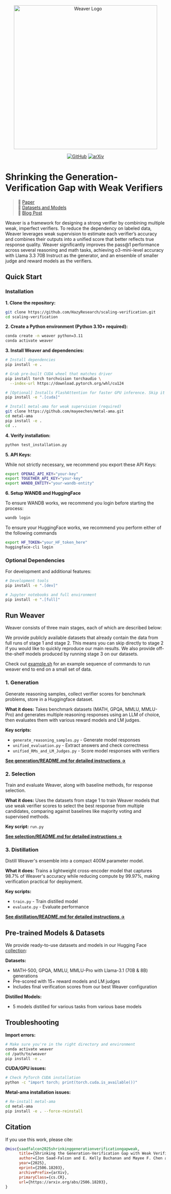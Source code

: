 <div align="center">
    <img src="assets/weaver-logo.png" height=450 alt="Weaver Logo"/>
  
  [![GitHub](https://img.shields.io/badge/License-MIT-yellow.svg)](https://github.com/hazyresearch/scaling-verification/blob/main/LICENSE)
  [![arXiv](https://img.shields.io/badge/arXiv-2506.18203-b31b1b.svg)](https://arxiv.org/abs/2506.18203)
</div>

# Shrinking the Generation-Verification Gap with Weak Verifiers

> 📄 [Paper](https://arxiv.org/abs/2506.18203)    
> 🤗 [Datasets and Models](https://huggingface.co/collections/hazyresearch/weaver-683798010b39c9653ddb9bd8)    
> 📝 [Blog Post](https://hazyresearch.stanford.edu/blog/2025-06-18-weaver) 

Weaver is a framework for designing a strong verifier by combining multiple weak, imperfect verifiers. To reduce the dependency on labeled data, Weaver leverages weak supervision to estimate each verifier’s accuracy and combines their outputs into a unified score that better reflects true response quality. Weaver significantly improves the pass@1 performance across several reasoning and math tasks, achieving o3-mini-level accuracy with Llama 3.3 70B Instruct as the generator, and an ensemble of smaller judge and reward models as the verifiers.

## Quick Start

### Installation

**1. Clone the repository:**
```bash
git clone https://github.com/HazyResearch/scaling-verification.git
cd scaling-verification
```

**2. Create a Python environment (Python 3.10+ required):**
```bash
conda create -n weaver python=3.11
conda activate weaver
```

**3. Install Weaver and dependencies:**
```bash
# Install dependencies
pip install -e .

# Grab pre-built CUDA wheel that matches driver
pip install torch torchvision torchaudio \
  --index-url https://download.pytorch.org/whl/cu124

# [Optional] Installs FlashAttention for faster GPU inference. Skip it if you only need CPU or generic CUDA
pip install -e ".[cuda]"

# Install metal-ama for weak supervision (required)
git clone https://github.com/mayeechen/metal-ama.git
cd metal-ama
pip install -e .
cd ..
```

**4. Verify installation:**
```bash
python test_installation.py
```

**5. API Keys:**

While not strictly necessary, we recommend you export these API Keys:
```bash
export OPENAI_API_KEY="your-key"
export TOGETHER_API_KEY="your-key"
export WANDB_ENTITY="your-wandb-entity"
```

**6. Setup WANDB and HuggingFace**

To ensure WANDB works, we recommend you login before starting the process:
```bash
wandb login
```

To ensure your HuggingFace works, we recommend you perform either of the following commands
```bash
export HF_TOKEN="your_HF_token_here"
huggingface-cli login
```

### Optional Dependencies

For development and additional features:
```bash
# Development tools
pip install -e ".[dev]"

# Jupyter notebooks and full environment
pip install -e ".[full]"
```

## Run Weaver

Weaver consists of three main stages, each of which are described below:

We provide publicly available datasets that already contain the data from full runs of stage 1 and stage 2. This means you can skip directly to stage 2 if you would like to quickly reproduce our main results. We also provide off-the-shelf models produced by running stage 3 on our datasets.

Check out [example.sh](example.sh) for an example sequence of commands to run weaver end to end on a small set of data.

### 1. **Generation**
Generate reasoning samples, collect verifier scores for benchmark problems, store in a Huggingface dataset.

**What it does:** Takes benchmark datasets (MATH, GPQA, MMLU, MMLU-Pro) and generates multiple reasoning responses using an LLM of choice, then evaluates them with various reward models and LM judges.

**Key scripts:**
- `generate_reasoning_samples.py` - Generate model responses
- `unified_evaluation.py` - Extract answers and check correctness
- `unified_RMs_and_LM_Judges.py` - Score model responses with verifiers

**[See generation/README.md for detailed instructions →](generation/README.md)**

### 2. **Selection**
Train and evaluate Weaver, along with baseline methods, for response selection.

**What it does:** Uses the datasets from stage 1 to train Weaver models that use weak verifier scores to select the best response from multiple candidates, comparing against baselines like majority voting and supervised methods.

**Key script:** `run.py`

**[See selection/README.md for detailed instructions →](selection/README.md)**

### 3. **Distillation**
Distill Weaver's ensemble into a compact 400M parameter model.

**What it does:** Trains a lightweight cross-encoder model that captures 98.7% of Weaver's accuracy while reducing compute by 99.97%, making verification practical for deployment.

**Key scripts:**
- `train.py` - Train distilled model
- `evaluate.py` - Evaluate performance

**[See distillation/README.md for detailed instructions →](distillation/README.md)**

## Pre-trained Models & Datasets

We provide ready-to-use datasets and models in our Hugging Face [collection](https://huggingface.co/collections/hazyresearch/weaver-release-683798010b39c9653ddb9bd8):

**Datasets:**
- MATH-500, GPQA, MMLU, MMLU-Pro with Llama-3.1 (70B & 8B) generations
- Pre-scored with 15+ reward models and LM judges
- Includes final verification scores from our best Weaver configuration

**Distilled Models:**
- 5 models distilled for various tasks from various base models

## Troubleshooting

**Import errors:**
```bash
# Make sure you're in the right directory and environment
conda activate weaver
cd /path/to/weaver
pip install -e .
```

**CUDA/GPU issues:**
```bash
# Check PyTorch CUDA installation
python -c "import torch; print(torch.cuda.is_available())"
```

**Metal-ama installation issues:**
```bash
# Re-install metal-ama
cd metal-ama
pip install -e . --force-reinstall
```

## Citation

If you use this work, please cite:
```bibtex
@misc{saadfalcon2025shrinkinggenerationverificationgapweak,
      title={Shrinking the Generation-Verification Gap with Weak Verifiers}, 
      author={Jon Saad-Falcon and E. Kelly Buchanan and Mayee F. Chen and Tzu-Heng Huang and Brendan McLaughlin and Tanvir Bhathal and Shang Zhu and Ben Athiwaratkun and Frederic Sala and Scott Linderman and Azalia Mirhoseini and Christopher Ré},
      year={2025},
      eprint={2506.18203},
      archivePrefix={arXiv},
      primaryClass={cs.CR},
      url={https://arxiv.org/abs/2506.18203}, 
}
```
